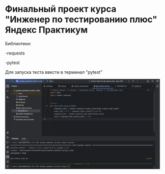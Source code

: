 # **Финальный проект курса "Инженер по тестированию плюс" Яндекс Практикум**

Библиотеки:

-requests

-pytest

Для запуска теста ввести в терминал "pytest"

![test.png](test.png)